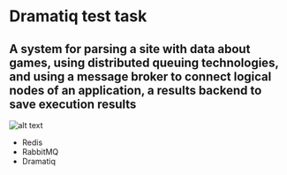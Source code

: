 # Dramatiq test task


## A system for parsing a site with data about games, using distributed queuing technologies, and using a message broker to connect logical nodes of an application, a results backend to save execution results


![alt text](https://citydog.by/content/_posts/596e38952ad71.jpg)


* Redis
* RabbitMQ
* Dramatiq
